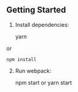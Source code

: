 ## Getting Started

1.  Install dependencies:

    yarn

  or

    npm install

2.  Run webpack:

    npm start
  or
    yarn start
